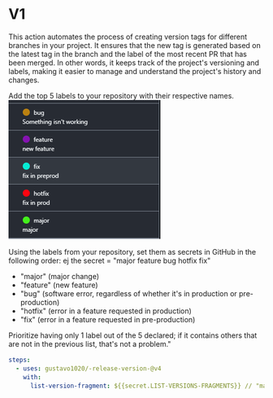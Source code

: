  # V1
This action automates the process of creating version tags for different branches in your project. It ensures that the new tag is generated based on the latest tag in the branch and the label of the most recent PR that has been merged. In other words, it keeps track of the project's versioning and labels, making it easier to manage and understand the project's history and changes.

Add the top 5 labels to your repository with their respective names.
![image](https://github.com/gustavo1020/-release-version-/blob/dsd/img/Screenshot%202023-11-02%20172203.png)

Using the labels from your repository, set them as secrets in GitHub in the following order: ej the secret = "major feature bug hotfix fix"
- "major" (major change)
- "feature" (new feature)
- "bug" (software error, regardless of whether it's in production or pre-production)
- "hotfix" (error in a feature requested in production)
- "fix" (error in a feature requested in pre-production)

Prioritize having only 1 label out of the 5 declared; if it contains others that are not in the previous list, that's not a problem."


```yaml
steps:
  - uses: gustavo1020/-release-version-@v4
    with:
      list-version-fragment: ${{secret.LIST-VERSIONS-FRAGMENTS}} // "major feature bug hotfix fix"
```
